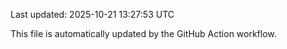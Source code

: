 Last updated: 2025-10-21 13:27:53 UTC

This file is automatically updated by the GitHub Action workflow.
